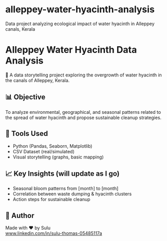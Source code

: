 # alleppey-water-hyacinth-analysis
Data project analyzing ecological impact of water hyacinth in Alleppey canals, Kerala
# Alleppey Water Hyacinth Data Analysis

🌱 A data storytelling project exploring the overgrowth of water hyacinth in the canals of Alleppey, Kerala.

## 📊 Objective

To analyze environmental, geographical, and seasonal patterns related to the spread of water hyacinth and propose sustainable cleanup strategies.

## 🔧 Tools Used
- Python (Pandas, Seaborn, Matplotlib)
- CSV Dataset (real/simulated)
- Visual storytelling (graphs, basic mapping)

## 📈 Key Insights (will update as I go)
- Seasonal bloom patterns from [month] to [month]
- Correlation between waste dumping & hyacinth clusters
- Action steps for sustainable cleanup


## 📝 Author

Made with ❤️ by Sulu  
www.linkedin.com/in/sulu-thomas-05485117a

